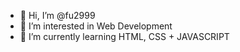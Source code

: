 - 👋 Hi, I’m @fu2999
- 👀 I’m interested in Web Development
- 🌱 I’m currently learning HTML, CSS + JAVASCRIPT

<!---
fu2999/fu2999 is a ✨ special ✨ repository because its `README.md` (this file) appears on your GitHub profile.
You can click the Preview link to take a look at your changes.
--->

